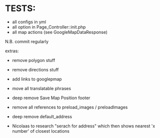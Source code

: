 TESTS:
====================================

 - all configs in yml
 - all option in Page_Controller::init.php
 - all map actions (see GoogleMapDataResponse)

N.B. commit regularly

extras:
- remove polygon stuff
- remove directions stuff
- add links to googlepmap
- move all translatable phrases
- deep remove Save Map Position footer
- remove all references to preload_images / preloadImages
- deep remove default_address

- Nicolaas to research "serach for address" which then shows nearest 'x number' of closest locations

